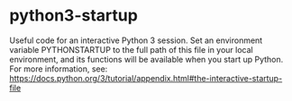 # python3-startup

Useful code for an interactive Python 3 session. Set an environment variable PYTHONSTARTUP to the full path of this file in your local environment, and its functions will be available when you start up Python. For more information, see: 
https://docs.python.org/3/tutorial/appendix.html#the-interactive-startup-file
